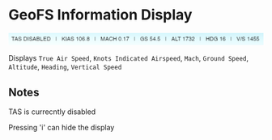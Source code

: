 # GeoFS Information Display
![image](screenshot.png)

Displays `True Air Speed`, `Knots Indicated Airspeed`, `Mach`, `Ground Speed`, `Altitude`, `Heading`, `Vertical Speed`

## Notes
TAS is currecntly disabled

Pressing 'i' can hide the display
